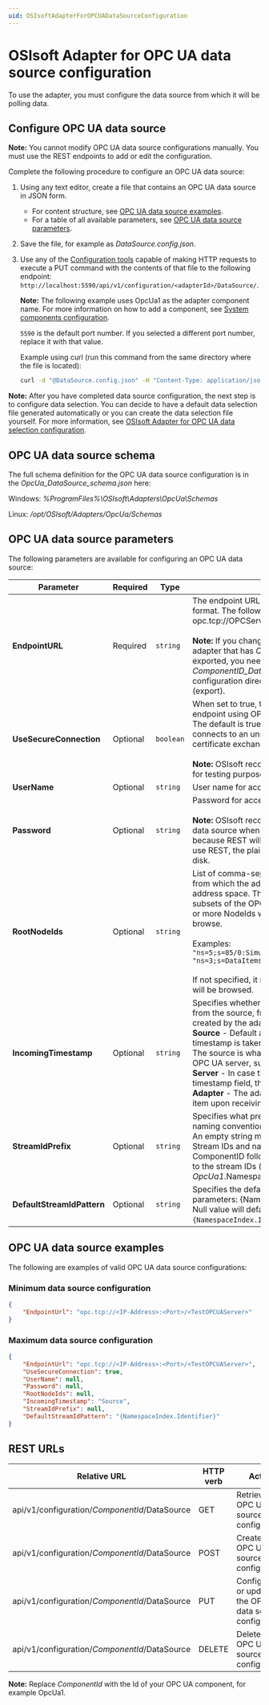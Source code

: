 ```yaml
---
uid: OSIsoftAdapterForOPCUADataSourceConfiguration
---
```


# OSIsoft Adapter for OPC UA data source configuration

To use the adapter, you must configure the data source from which it will be polling data.

## Configure OPC UA data source

**Note:** You cannot modify OPC UA data source configurations manually. You must use the REST endpoints to add or edit the configuration.

Complete the following procedure to configure an OPC UA data source:

1. Using any text editor, create a file that contains an OPC UA data source in JSON form.
    - For content structure, see [OPC UA data source examples](#opc-ua-data-source-examples).
    - For a table of all available parameters, see [OPC UA data source parameters](#opc-ua-data-source-parameters).
2. Save the file, for example as _DataSource.config.json_.
3. Use any of the [Configuration tools](xref:ConfigurationTools) capable of making HTTP requests to execute a PUT command with the contents of that file to the following endpoint: `http://localhost:5590/api/v1/configuration/<adapterId>/DataSource/`.

      **Note:** The following example uses OpcUa1 as the adapter component name. For more information on how to add a component, see [System components configuration](xref:SystemComponentsConfiguration).

    `5590` is the default port number. If you selected a different port number, replace it with that value.

    Example using curl (run this command from the same directory where the file is located):

    ```bash
    curl -d "@DataSource.config.json" -H "Content-Type: application/json" -X PUT "http://localhost:5590/api/v1/configuration/OpcUa1/DataSource"
    ```

**Note:** After you have completed data source configuration, the next step is to configure data selection. You can decide to have a default data selection file generated automatically or you can create the data selection file yourself. For more information, see [OSIsoft Adapter for OPC UA data selection configuration](xref:OSIsoftAdapterForOPCUADataSelectionConfiguration).

## OPC UA data source schema

The full schema definition for the OPC UA data source configuration is in the _OpcUa_DataSource_schema.json_ here:

Windows: *%ProgramFiles%\OSIsoft\Adapters\OpcUa\Schemas*

Linux: */opt/OSIsoft/Adapters/OpcUa/Schemas*

## OPC UA data source parameters

The following parameters are available for configuring an OPC UA data source:

| Parameter | Required | Type | Description |
|-----------|----------|------|-------------|
| **EndpointURL** | Required | `string` | The endpoint URL of the OPC UA server in opc.tcp format. The following is an example of the URL format: opc.tcp://OPCServerHost:Port/OpcUa/SimulationServer<br><br>**Note:** If you change the EndpointURL on a configured adapter that has _ComponentID_DataSelection_.json file exported, you need to remove the _ComponentID_DataSelection.json_ file from the configuration directory to trigger a new browse (export).|
| **UseSecureConnection**|Optional | `boolean` | When set to true, the adapter connects to a secure endpoint using OPC UA certificate exchange operation. The default is true. When set to false, the adapter connects to an unsecured endpoint of the server and certificate exchange operation is not required.<br><br>**Note:** OSIsoft recommends setting this option to false for testing purposes only.|
| **UserName** | Optional | `string` | User name for accessing the OPC UA server. |
| **Password** | Optional | `string` | Password for accessing the OPC UA server.<br><br>**Note:** OSIsoft recommends using REST to configure the data source when the password must be specified because REST will encrypt the password. If you do not use REST, the plain text password will be stored on-disk.|
| **RootNodeIds** | Optional | `string` | List of comma-separated NodeIds of those objects from which the adapter browses the OPC UA server address space. This option allows to select only subsets of the OPC UA address by explicitly listing one or more NodeIds which are used to start the initial browse.<br><br>Examples:<br>`"ns=5;s=85/0:Simulation"`<br>`"ns=3;s=DataItems"`<br><br>If not specified, it means that the whole address space will be browsed.|
| **IncomingTimestamp** | Optional | `string` | Specifies whether the incoming timestamp is taken from the source, from the OPC UA server, or should be created by the adapter instance. <br> **Source** - Default and recommended setting. The timestamp is taken from the source timestamp field. The source is what provides data for the item to the OPC UA server, such as a field device.<br> **Server** - In case the OPC UA item has an invalid source timestamp field, the Server timestamp can be used.<br> **Adapter** - The adapter generates a timestamp for the item upon receiving it from the OPC UA server.|
| **StreamIdPrefix** | Optional | `string` | Specifies what prefix is used for Stream IDs. The naming convention is StreamIdPrefix.StreamId. **Note:** An empty string means no prefix will be added to the Stream IDs and names. Null value will default to ComponentID followed by dot character will be added to the stream IDs (for example, *OpcUa1*.NamespaceIndex.Identifier).|
| **DefaultStreamIdPattern** | Optional | `string` | Specifies the default stream Id pattern to use. Possible parameters: {NamespaceIndex}, {Identifier}, {Name}. Null value will default to <br> `{NamespaceIndex.Identifier}`. |

## OPC UA data source examples

The following are examples of valid OPC UA data source configurations:

### Minimum data source configuration

```json
{
    "EndpointUrl": "opc.tcp://<IP-Address>:<Port>/<TestOPCUAServer>"
}
```

### Maximum data source configuration

```json
{
    "EndpointUrl": "opc.tcp://<IP-Address>:<Port>/<TestOPCUAServer>",
    "UseSecureConnection": true,
    "UserName": null,
    "Password": null,
    "RootNodeIds": null,
    "IncomingTimestamp": "Source",
    "StreamIdPrefix": null,
    "DefaultStreamIdPattern": "{NamespaceIndex.Identifier}"
}
```

## REST URLs

| Relative URL | HTTP verb | Action |
| ------------ | --------- | ------ |
| api/v1/configuration/_ComponentId_/DataSource  | GET | Retrieves the OPC UA data source configuration |
| api/v1/configuration/_ComponentId_/DataSource  | POST | Creates the OPC UA data source configuration |
| api/v1/configuration/_ComponentId_/DataSource  | PUT | Configures or updates the OPC UA data source configuration |
| api/v1/configuration/_ComponentId_/DataSource | DELETE | Deletes the OPC UA data source configuration |

**Note:** Replace _ComponentId_ with the Id of your OPC UA component, for example OpcUa1.
